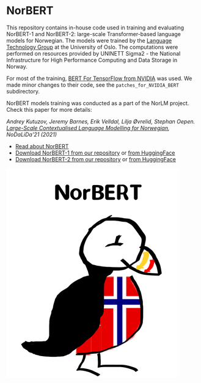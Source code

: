 # NorBERT
This repository contains in-house code used in training and evaluating NorBERT-1 and NorBERT-2: large-scale Transformer-based language models for Norwegian.
The models were trained by the [Language Technology Group](https://www.mn.uio.no/ifi/english/research/groups/ltg/) at the University of Oslo. 
The computations were performed on resources provided by UNINETT Sigma2 - the National Infrastructure for High Performance Computing and Data Storage in Norway.

For most of the training, [BERT For TensorFlow from NVIDIA](https://github.com/NVIDIA/DeepLearningExamples/tree/master/TensorFlow/LanguageModeling/BERT) was used.
We made minor changes to their code, see the `patches_for_NVIDIA_BERT` subdirectory. 

NorBERT models training was conducted as a part of the NorLM project. Check this paper for more details:

_Andrey Kutuzov, Jeremy Barnes, Erik Velldal, Lilja Øvrelid, Stephan Oepen. [Large-Scale Contextualised Language Modelling for Norwegian](https://www.aclweb.org/anthology/2021.nodalida-main.4/), NoDaLiDa'21 (2021)_

- [Read about NorBERT](http://norlm.nlpl.eu)
- [Download NorBERT-1 from our repository](http://vectors.nlpl.eu/repository/20/216.zip) or [from HuggingFace](https://huggingface.co/ltgoslo/norbert)
- [Download NorBERT-2 from our repository](http://vectors.nlpl.eu/repository/20/221.zip) or [from HuggingFace](https://huggingface.co/ltgoslo/norbert2)


![Logo](https://github.com/ltgoslo/NorBERT/raw/main/Norbert.png)
